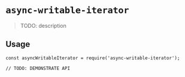# `async-writable-iterator`

> TODO: description

## Usage

```
const asyncWritableIterator = require('async-writable-iterator');

// TODO: DEMONSTRATE API
```
